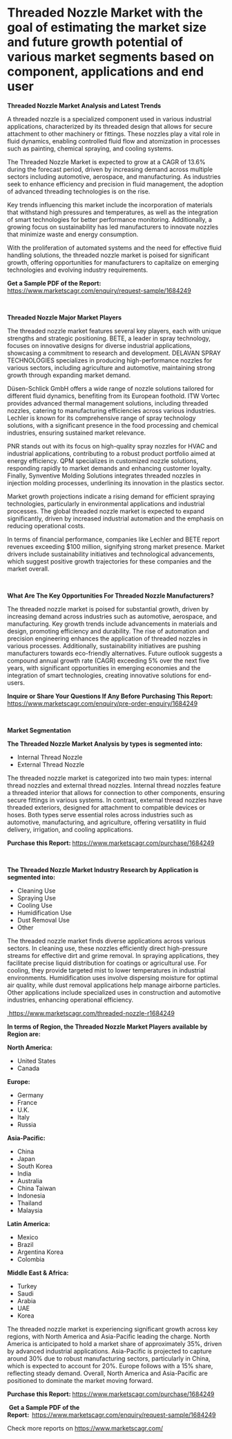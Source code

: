 <p><h1>Threaded Nozzle Market with the goal of estimating the market size and future growth potential of various market segments based on component, applications and end user</h1></p><p><strong>Threaded Nozzle Market Analysis and Latest Trends</strong></p>
<p><p>A threaded nozzle is a specialized component used in various industrial applications, characterized by its threaded design that allows for secure attachment to other machinery or fittings. These nozzles play a vital role in fluid dynamics, enabling controlled fluid flow and atomization in processes such as painting, chemical spraying, and cooling systems. </p><p>The Threaded Nozzle Market is expected to grow at a CAGR of 13.6% during the forecast period, driven by increasing demand across multiple sectors including automotive, aerospace, and manufacturing. As industries seek to enhance efficiency and precision in fluid management, the adoption of advanced threading technologies is on the rise. </p><p>Key trends influencing this market include the incorporation of materials that withstand high pressures and temperatures, as well as the integration of smart technologies for better performance monitoring. Additionally, a growing focus on sustainability has led manufacturers to innovate nozzles that minimize waste and energy consumption. </p><p>With the proliferation of automated systems and the need for effective fluid handling solutions, the threaded nozzle market is poised for significant growth, offering opportunities for manufacturers to capitalize on emerging technologies and evolving industry requirements.</p></p>
<p><strong>Get a Sample PDF of the Report:&nbsp;</strong> <a href="https://www.marketscagr.com/enquiry/request-sample/1684249?utm_campaign=3215&utm_medium=2&utm_source=Github&utm_content=ia&utm_term=10042025&utm_id=threaded-nozzle">https://www.marketscagr.com/enquiry/request-sample/1684249</a></p>
<p>&nbsp;</p>
<p><strong>Threaded Nozzle Major Market Players</strong></p>
<p><p>The threaded nozzle market features several key players, each with unique strengths and strategic positioning. BETE, a leader in spray technology, focuses on innovative designs for diverse industrial applications, showcasing a commitment to research and development. DELAVAN SPRAY TECHNOLOGIES specializes in producing high-performance nozzles for various sectors, including agriculture and automotive, maintaining strong growth through expanding market demand. </p><p>Düsen-Schlick GmbH offers a wide range of nozzle solutions tailored for different fluid dynamics, benefiting from its European foothold. ITW Vortec provides advanced thermal management solutions, including threaded nozzles, catering to manufacturing efficiencies across various industries. Lechler is known for its comprehensive range of spray technology solutions, with a significant presence in the food processing and chemical industries, ensuring sustained market relevance.</p><p>PNR stands out with its focus on high-quality spray nozzles for HVAC and industrial applications, contributing to a robust product portfolio aimed at energy efficiency. QPM specializes in customized nozzle solutions, responding rapidly to market demands and enhancing customer loyalty. Finally, Synventive Molding Solutions integrates threaded nozzles in injection molding processes, underlining its innovation in the plastics sector.</p><p>Market growth projections indicate a rising demand for efficient spraying technologies, particularly in environmental applications and industrial processes. The global threaded nozzle market is expected to expand significantly, driven by increased industrial automation and the emphasis on reducing operational costs.</p><p>In terms of financial performance, companies like Lechler and BETE report revenues exceeding $100 million, signifying strong market presence. Market drivers include sustainability initiatives and technological advancements, which suggest positive growth trajectories for these companies and the market overall.</p></p>
<p>&nbsp;</p>
<p><strong>What Are The Key Opportunities For Threaded Nozzle Manufacturers?</strong></p>
<p><p>The threaded nozzle market is poised for substantial growth, driven by increasing demand across industries such as automotive, aerospace, and manufacturing. Key growth trends include advancements in materials and design, promoting efficiency and durability. The rise of automation and precision engineering enhances the application of threaded nozzles in various processes. Additionally, sustainability initiatives are pushing manufacturers towards eco-friendly alternatives. Future outlook suggests a compound annual growth rate (CAGR) exceeding 5% over the next five years, with significant opportunities in emerging economies and the integration of smart technologies, creating innovative solutions for end-users.</p></p>
<p><strong>Inquire or Share Your Questions If Any Before Purchasing This Report:</strong> <a href="https://www.marketscagr.com/enquiry/pre-order-enquiry/1684249?utm_campaign=3215&utm_medium=2&utm_source=Github&utm_content=ia&utm_term=10042025&utm_id=threaded-nozzle">https://www.marketscagr.com/enquiry/pre-order-enquiry/1684249</a></p>
<p>&nbsp;</p>
<p><strong>Market Segmentation</strong></p>
<p><strong>The Threaded Nozzle Market Analysis by types is segmented into:</strong></p>
<p><ul><li>Internal Thread Nozzle</li><li>External Thread Nozzle</li></ul></p>
<p><p>The threaded nozzle market is categorized into two main types: internal thread nozzles and external thread nozzles. Internal thread nozzles feature a threaded interior that allows for connection to other components, ensuring secure fittings in various systems. In contrast, external thread nozzles have threaded exteriors, designed for attachment to compatible devices or hoses. Both types serve essential roles across industries such as automotive, manufacturing, and agriculture, offering versatility in fluid delivery, irrigation, and cooling applications.</p></p>
<p><strong>Purchase this Report:&nbsp;</strong><a href="https://www.marketscagr.com/purchase/1684249?utm_campaign=3215&utm_medium=2&utm_source=Github&utm_content=ia&utm_term=10042025&utm_id=threaded-nozzle">https://www.marketscagr.com/purchase/1684249</a></p>
<p>&nbsp;</p>
<p><strong>The Threaded Nozzle Market Industry Research by Application is segmented into:</strong></p>
<p><ul><li>Cleaning Use</li><li>Spraying Use</li><li>Cooling Use</li><li>Humidification Use</li><li>Dust Removal Use</li><li>Other</li></ul></p>
<p><p>The threaded nozzle market finds diverse applications across various sectors. In cleaning use, these nozzles efficiently direct high-pressure streams for effective dirt and grime removal. In spraying applications, they facilitate precise liquid distribution for coatings or agricultural use. For cooling, they provide targeted mist to lower temperatures in industrial environments. Humidification uses involve dispersing moisture for optimal air quality, while dust removal applications help manage airborne particles. Other applications include specialized uses in construction and automotive industries, enhancing operational efficiency.</p></p>
<p><a href="https://www.marketscagr.com/threaded-nozzle-r1684249?utm_campaign=3215&utm_medium=2&utm_source=Github&utm_content=ia&utm_term=10042025&utm_id=threaded-nozzle">&nbsp;https://www.marketscagr.com/threaded-nozzle-r1684249</a></p>
<p><strong>In terms of Region, the Threaded Nozzle Market Players available by Region are:</strong></p>
<p>
    <p> <strong> North America: </strong>
        <ul>
            <li>United States</li>
            <li>Canada</li>
        </ul>
        </p> 
    <p> <strong> Europe: </strong>
        <ul>
            <li>Germany</li>
            <li>France</li>
            <li>U.K.</li>
            <li>Italy</li>
            <li>Russia</li>
        </ul>
        </p> 
    <p> <strong> Asia-Pacific: </strong>
        <ul>
            <li>China</li>
            <li>Japan</li>
            <li>South Korea</li>
            <li>India</li>
            <li>Australia</li>
            <li>China Taiwan</li>
            <li>Indonesia</li>
            <li>Thailand</li>
            <li>Malaysia</li>
        </ul>
        </p> 
    <p> <strong> Latin America: </strong>
        <ul>
            <li>Mexico</li>
            <li>Brazil</li>
            <li>Argentina Korea</li>
            <li>Colombia</li>
        </ul>
        </p> 
    <p> <strong> Middle East & Africa: </strong>
        <ul>
            <li>Turkey</li>
            <li>Saudi</li>
            <li>Arabia</li>
            <li>UAE</li>
            <li>Korea</li>
        </ul>
    </p>
    </p>
<p><p>The threaded nozzle market is experiencing significant growth across key regions, with North America and Asia-Pacific leading the charge. North America is anticipated to hold a market share of approximately 35%, driven by advanced industrial applications. Asia-Pacific is projected to capture around 30% due to robust manufacturing sectors, particularly in China, which is expected to account for 20%. Europe follows with a 15% share, reflecting steady demand. Overall, North America and Asia-Pacific are positioned to dominate the market moving forward.</p></p>
<p><strong>Purchase this Report: </strong><a href="https://www.marketscagr.com/purchase/1684249?utm_campaign=3215&utm_medium=2&utm_source=Github&utm_content=ia&utm_term=10042025&utm_id=threaded-nozzle">https://www.marketscagr.com/purchase/1684249</a></p>
<p>&nbsp;<strong>Get a Sample PDF of the Report:&nbsp;&nbsp;</strong><a href="https://www.marketscagr.com/enquiry/request-sample/1684249?utm_campaign=3215&utm_medium=2&utm_source=Github&utm_content=ia&utm_term=10042025&utm_id=threaded-nozzle">https://www.marketscagr.com/enquiry/request-sample/1684249</a></p>
<p><strong></strong></p>
<p>Check more reports on <a href="https://www.marketscagr.com/?utm_campaign=3215&utm_medium=2&utm_source=Github&utm_content=ia&utm_term=10042025&utm_id=threaded-nozzle">https://www.marketscagr.com/</a></p>